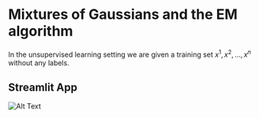 # Mixtures of Gaussians and the EM algorithm

In the unsupervised learning setting we are given a training set ${x^{1}, x^{2}, ..., x^{n}}$ without any labels.


## Streamlit App
![Alt Text](./gmm.gif)

